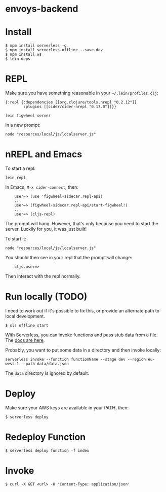 # envoys-backend

# Install

```shell
$ npm install serverless -g
$ npm install serverless-offline --save-dev
$ npm install ws
$ lein deps
```

# REPL

Make sure you have something reasonable in your `~/.lein/profiles.clj`:

```
{:repl {:dependencies [[org.clojure/tools.nrepl "0.2.12"]]
        :plugins [[cider/cider-nrepl "0.17.0"]]}}
```

    lein figwheel server

In a new prompt:

    node "resources/local/js/localserver.js"

# nREPL and Emacs

To start a repl:

    lein repl

In Emacs, `M-x cider-connect`, then:

```
    user=> (use 'figwheel-sidecar.repl-api)
    ...
    user=> (figwheel-sidecar.repl-api/start-figwheel!)
    ...
    user=> (cljs-repl)
```

The prompt will hang. However, that's only because you need to start the server. Luckily for you, it was just built!

To start it:

    node "resources/local/js/localserver.js"

You should then see in your repl that the prompt will change:

```
    cljs.user=>
```

Then interact with the repl normally.

# Run locally (TODO)

I need to work out if it's possible to fix this, or provide an alternate path to local development.

```shell
$ sls offline start
```

With Serverless, you can invoke functions and pass stub data from a file. The [docs are here](https://serverless.com/framework/docs/providers/aws/cli-reference/invoke/).

Probably, you want to put some data in a directory and then invoke locally:

```
serverless invoke --function functionName --stage dev --region eu-west-1 --path data/data.json
```

The `data` directory is ignored by default.

# Deploy

Make sure your AWS keys are available in your PATH, then:

```shell
$ serverless deploy
```

# Redeploy Function

```
$ serverless deploy function -f index
```

# Invoke

```shell
$ curl -X GET <url> -H 'Content-Type: application/json'
```
